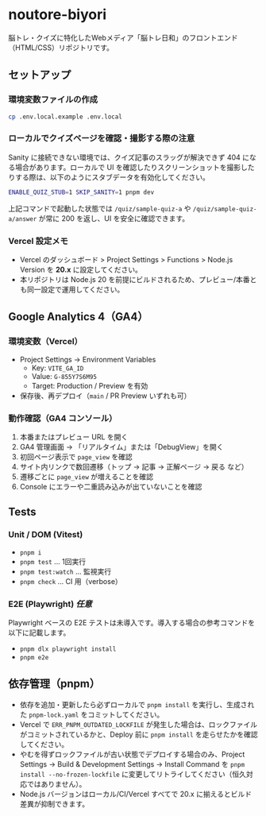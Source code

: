 # noutore-biyori
脳トレ・クイズに特化したWebメディア「脳トレ日和」のフロントエンド（HTML/CSS）リポジトリです。

## セットアップ

### 環境変数ファイルの作成

```bash
cp .env.local.example .env.local
```

### ローカルでクイズページを確認・撮影する際の注意

Sanity に接続できない環境では、クイズ記事のスラッグが解決できず 404 になる場合があります。ローカルで UI を確認したりスクリーンショットを撮影したりする際は、以下のようにスタブデータを有効化してください。

```bash
ENABLE_QUIZ_STUB=1 SKIP_SANITY=1 pnpm dev
```

上記コマンドで起動した状態では `/quiz/sample-quiz-a` や `/quiz/sample-quiz-a/answer` が常に 200 を返し、UI を安全に確認できます。

### Vercel 設定メモ

- Vercel のダッシュボード > Project Settings > Functions > Node.js Version を **20.x** に設定してください。
- 本リポジトリは Node.js 20 を前提にビルドされるため、プレビュー/本番とも同一設定で運用してください。

## Google Analytics 4（GA4）

### 環境変数（Vercel）
- Project Settings → Environment Variables
  - Key: `VITE_GA_ID`
  - Value: `G-855Y7S6M95`
  - Target: Production / Preview を有効
- 保存後、再デプロイ（`main` / PR Preview いずれも可）

### 動作確認（GA4 コンソール）
1. 本番またはプレビュー URL を開く
2. GA4 管理画面 → 「リアルタイム」または「DebugView」を開く
3. 初回ページ表示で `page_view` を確認
4. サイト内リンクで数回遷移（トップ → 記事 → 正解ページ → 戻る など）
5. 遷移ごとに `page_view` が増えることを確認
6. Console にエラーや二重読み込みが出ていないことを確認

## Tests

### Unit / DOM (Vitest)
- `pnpm i`
- `pnpm test`  … 1回実行
- `pnpm test:watch` … 監視実行
- `pnpm check` … CI 用（verbose）

### E2E (Playwright) *任意*
Playwright ベースの E2E テストは未導入です。導入する場合の参考コマンドを以下に記載します。
- `pnpm dlx playwright install`
- `pnpm e2e`

## 依存管理（pnpm）

- 依存を追加・更新したら必ずローカルで `pnpm install` を実行し、生成された `pnpm-lock.yaml` をコミットしてください。
- Vercel で `ERR_PNPM_OUTDATED_LOCKFILE` が発生した場合は、ロックファイルがコミットされているかと、Deploy 前に `pnpm install` を走らせたかを確認してください。
- やむを得ずロックファイルが古い状態でデプロイする場合のみ、Project Settings → Build & Development Settings → Install Command を `pnpm install --no-frozen-lockfile` に変更してリトライしてください（恒久対応ではありません）。
- Node.js バージョンはローカル/CI/Vercel すべてで 20.x に揃えるとビルド差異が抑制できます。
